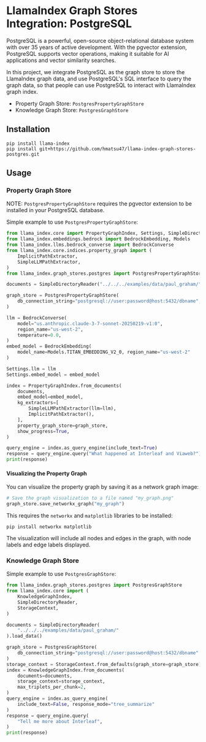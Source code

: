 # LlamaIndex Graph Stores Integration: PostgreSQL

PostgreSQL is a powerful, open-source object-relational database system with over 35 years of active development. With the pgvector extension, PostgreSQL supports vector operations, making it suitable for AI applications and vector similarity searches.

In this project, we integrate PostgreSQL as the graph store to store the LlamaIndex graph data, and use PostgreSQL's SQL interface to query the graph data, so that people can use PostgreSQL to interact with LlamaIndex graph index.

- Property Graph Store: `PostgresPropertyGraphStore`
- Knowledge Graph Store: `PostgresGraphStore`

## Installation

```shell
pip install llama-index
pip install git+https://github.com/hmatsu47/llama-index-graph-stores-postgres.git
```

## Usage

### Property Graph Store

NOTE: `PostgresPropertyGraphStore` requires the pgvector extension to be installed in your PostgreSQL database.

Simple example to use `PostgresPropertyGraphStore`:

```python
from llama_index.core import PropertyGraphIndex, Settings, SimpleDirectoryReader
from llama_index.embeddings.bedrock import BedrockEmbedding, Models
from llama_index.llms.bedrock_converse import BedrockConverse
from llama_index.core.indices.property_graph import (
    ImplicitPathExtractor,
    SimpleLLMPathExtractor,
)
from llama_index.graph_stores.postgres import PostgresPropertyGraphStore

documents = SimpleDirectoryReader("../../../examples/data/paul_graham/").load_data()

graph_store = PostgresPropertyGraphStore(
    db_connection_string="postgresql://user:password@host:5432/dbname",
)

llm = BedrockConverse(
    model="us.anthropic.claude-3-7-sonnet-20250219-v1:0",
    region_name="us-west-2",
    temperature=0.0,
)
embed_model = BedrockEmbedding(
    model_name=Models.TITAN_EMBEDDING_V2_0, region_name="us-west-2"
)

Settings.llm = llm
Settings.embed_model = embed_model

index = PropertyGraphIndex.from_documents(
    documents,
    embed_model=embed_model,
    kg_extractors=[
        SimpleLLMPathExtractor(llm=llm),
        ImplicitPathExtractor(),
    ],
    property_graph_store=graph_store,
    show_progress=True,
)

query_engine = index.as_query_engine(include_text=True)
response = query_engine.query("What happened at Interleaf and Viaweb?")
print(response)
```

#### Visualizing the Property Graph

You can visualize the property graph by saving it as a network graph image:

```python
# Save the graph visualization to a file named "my_graph.png"
graph_store.save_networkx_graph("my_graph")
```

This requires the `networkx` and `matplotlib` libraries to be installed:

```shell
pip install networkx matplotlib
```

The visualization will include all nodes and edges in the graph, with node labels and edge labels displayed.

### Knowledge Graph Store

Simple example to use `PostgresGraphStore`:

```python
from llama_index.graph_stores.postgres import PostgresGraphStore
from llama_index.core import (
    KnowledgeGraphIndex,
    SimpleDirectoryReader,
    StorageContext,
)

documents = SimpleDirectoryReader(
    "../../../examples/data/paul_graham/"
).load_data()

graph_store = PostgresGraphStore(
    db_connection_string="postgresql://user:password@host:5432/dbname"
)
storage_context = StorageContext.from_defaults(graph_store=graph_store)
index = KnowledgeGraphIndex.from_documents(
    documents=documents,
    storage_context=storage_context,
    max_triplets_per_chunk=2,
)
query_engine = index.as_query_engine(
    include_text=False, response_mode="tree_summarize"
)
response = query_engine.query(
    "Tell me more about Interleaf",
)
print(response)
```
